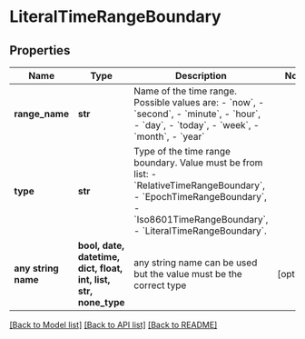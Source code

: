 # LiteralTimeRangeBoundary


## Properties
Name | Type | Description | Notes
------------ | ------------- | ------------- | -------------
**range_name** | **str** | Name of the time range. Possible values are:   - &#x60;now&#x60;,   - &#x60;second&#x60;,   - &#x60;minute&#x60;,   - &#x60;hour&#x60;,   - &#x60;day&#x60;,   - &#x60;today&#x60;,   - &#x60;week&#x60;,   - &#x60;month&#x60;,   - &#x60;year&#x60; | 
**type** | **str** | Type of the time range boundary. Value must be from list: - &#x60;RelativeTimeRangeBoundary&#x60;, - &#x60;EpochTimeRangeBoundary&#x60;, - &#x60;Iso8601TimeRangeBoundary&#x60;, - &#x60;LiteralTimeRangeBoundary&#x60;. | 
**any string name** | **bool, date, datetime, dict, float, int, list, str, none_type** | any string name can be used but the value must be the correct type | [optional]

[[Back to Model list]](../README.md#documentation-for-models) [[Back to API list]](../README.md#documentation-for-api-endpoints) [[Back to README]](../README.md)


